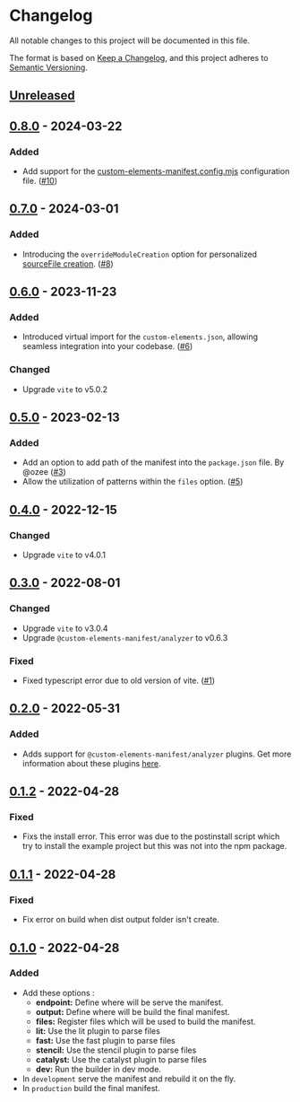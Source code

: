 # Changelog
All notable changes to this project will be documented in this file.

The format is based on [Keep a Changelog](https://keepachangelog.com/en/1.0.0/),
and this project adheres to [Semantic Versioning](https://semver.org/spec/v2.0.0.html).

## [Unreleased]

## [0.8.0] - 2024-03-22
### Added
- Add support for the [custom-elements-manifest.config.mjs](https://custom-elements-manifest.open-wc.org/analyzer/config/#config-file) configuration file. ([#10](https://github.com/Kamiapp-fr/vite-plugin-cem/issues/10))

## [0.7.0] - 2024-03-01
### Added
- Introducing the `overrideModuleCreation` option for personalized [sourceFile creation](https://custom-elements-manifest.open-wc.org/analyzer/plugins/authoring/#overriding-sourcefile-creation). ([#8](https://github.com/Kamiapp-fr/vite-plugin-cem/issues/8))

## [0.6.0] - 2023-11-23
### Added
- Introduced virtual import for the `custom-elements.json`, allowing seamless integration into your codebase. ([#6](https://github.com/Kamiapp-fr/vite-plugin-cem/issues/6))

### Changed
- Upgrade `vite` to v5.0.2

## [0.5.0] - 2023-02-13
### Added
- Add an option to add path of the manifest into the `package.json` file. By @ozee ([#3](https://github.com/Kamiapp-fr/vite-plugin-cem/issues/3))
- Allow the utilization of patterns within the `files` option. ([#5](https://github.com/Kamiapp-fr/vite-plugin-cem/issues/5))

## [0.4.0] - 2022-12-15
### Changed
- Upgrade `vite` to v4.0.1

## [0.3.0] - 2022-08-01
### Changed
- Upgrade `vite` to v3.0.4
- Upgrade `@custom-elements-manifest/analyzer` to v0.6.3

### Fixed
- Fixed typescript error due to old version of vite. ([#1](https://github.com/Kamiapp-fr/vite-plugin-cem/issues/1))

## [0.2.0] - 2022-05-31
### Added
- Adds support for `@custom-elements-manifest/analyzer` plugins. Get more information about these plugins [here](https://custom-elements-manifest.open-wc.org/analyzer/plugins/intro/).

## [0.1.2] - 2022-04-28
### Fixed
- Fixs the install error. This error was due to the postinstall script which try to install the example project but this was not into the npm package.

## [0.1.1] - 2022-04-28
### Fixed
- Fix error on build when dist output folder isn't create.

## [0.1.0] - 2022-04-28
### Added
- Add these options :
  - **endpoint:** Define where will be serve the manifest.
  - **output:** Define where will be build the final manifest.
  - **files:** Register files which will be used to build the manifest.
  - **lit:** Use the lit plugin to parse files
  - **fast:** Use the fast plugin to parse files
  - **stencil:** Use the stencil plugin to parse files
  - **catalyst:** Use the catalyst plugin to parse files
  - **dev:** Run the builder in dev mode.
- In `development` serve the manifest and rebuild it on the fly.
- In `production` build the final manifest.

[Unreleased]: https://github.com/Kamiapp-fr/vite-plugin-cem/compare/v0.8.0...HEAD
[0.8.0]: https://github.com/Kamiapp-fr/vite-plugin-cem/compare/v0.7.0...v0.8.0
[0.7.0]: https://github.com/Kamiapp-fr/vite-plugin-cem/compare/v0.6.0...v0.7.0
[0.6.0]: https://github.com/Kamiapp-fr/vite-plugin-cem/compare/v0.5.0...v0.6.0
[0.5.0]: https://github.com/Kamiapp-fr/vite-plugin-cem/compare/v0.4.0...v0.5.0
[0.4.0]: https://github.com/Kamiapp-fr/vite-plugin-cem/compare/v0.3.0...v0.4.0
[0.3.0]: https://github.com/Kamiapp-fr/vite-plugin-cem/compare/v0.2.0...v0.3.0
[0.2.0]: https://github.com/Kamiapp-fr/vite-plugin-cem/compare/v0.1.2...v0.2.0
[0.1.2]: https://github.com/Kamiapp-fr/vite-plugin-cem/compare/v0.1.1...v0.1.2
[0.1.1]: https://github.com/Kamiapp-fr/vite-plugin-cem/compare/v0.1.0...v0.1.1
[0.1.0]: https://github.com/Kamiapp-fr/vite-plugin-cem/releases/tag/v0.1.0
